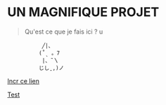 # **UN MAGNIFIQUE PROJET**
> Qu'est ce que je fais ici ?
u
```
           ╱|、
          (˚ˎ 。7  
           |、˜〵          
          じしˍ,)ノ
 ```

[Incr ce lien](https://media1.tenor.com/m/P65vO2X2vPYAAAAC/polite-cat.gif)

[Test](Test)

